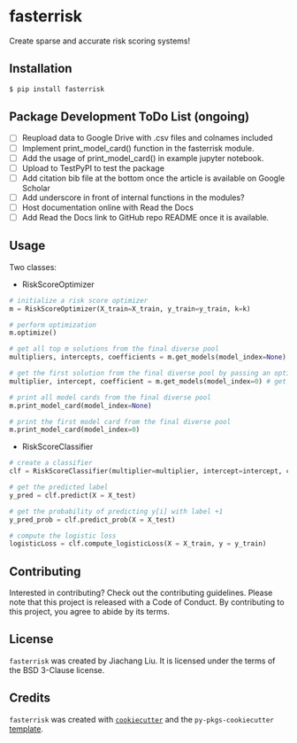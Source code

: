 # fasterrisk

Create sparse and accurate risk scoring systems!

## Installation

```bash
$ pip install fasterrisk
```

## Package Development ToDo List (ongoing)
- [ ] Reupload data to Google Drive with .csv files and colnames included
- [ ] Implement print_model_card() function in the fasterrisk module.
- [ ] Add the usage of print_model_card() in example jupyter notebook.
- [ ] Upload to TestPyPI to test the package
- [ ] Add citation bib file at the bottom once the article is available on Google Scholar
- [ ] Add underscore in front of internal functions in the modules?
- [ ] Host documentation online with Read the Docs
- [ ] Add Read the Docs link to GitHub repo README once it is available.

## Usage

Two classes:
- RiskScoreOptimizer
```python
# initialize a risk score optimizer
m = RiskScoreOptimizer(X_train=X_train, y_train=y_train, k=k)

# perform optimization
m.optimize()

# get all top m solutions from the final diverse pool
multipliers, intercepts, coefficients = m.get_models(model_index=None) # get m solutions from the diverse pool; Specifically, multipliers.shape=(m, ), intercepts.shape=(m, ), coefficients.shape=(m, p)

# get the first solution from the final diverse pool by passing an optional model_index; models are ranked in order of increasing logistic loss
multiplier, intercept, coefficient = m.get_models(model_index=0) # get the first solutions from the diverse pool; Specifically, multiplier.shape=(1, ), intercept.shape=(1, ), coefficients.shape=(p, )

# print all model cards from the final diverse pool
m.print_model_card(model_index=None) 

# print the first model card from the final diverse pool
m.print_model_card(model_index=0) 
```

- RiskScoreClassifier
```python
# create a classifier
clf = RiskScoreClassifier(multiplier=multiplier, intercept=intercept, coefficients=coefficients)

# get the predicted label
y_pred = clf.predict(X = X_test)

# get the probability of predicting y[i] with label +1
y_pred_prob = clf.predict_prob(X = X_test)

# compute the logistic loss
logisticLoss = clf.compute_logisticLoss(X = X_train, y = y_train)
```


## Contributing

Interested in contributing? Check out the contributing guidelines. Please note that this project is released with a Code of Conduct. By contributing to this project, you agree to abide by its terms.

## License

`fasterrisk` was created by Jiachang Liu. It is licensed under the terms of the BSD 3-Clause license.

## Credits

`fasterrisk` was created with [`cookiecutter`](https://cookiecutter.readthedocs.io/en/latest/) and the `py-pkgs-cookiecutter` [template](https://github.com/py-pkgs/py-pkgs-cookiecutter).
